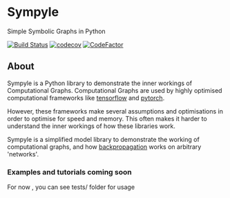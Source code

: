 # Sympyle 
Simple Symbolic Graphs in Python


[![Build Status](https://travis-ci.com/harveyslash/sympyle.svg?branch=master)](https://travis-ci.com/harveyslash/sympyle)
[![codecov](https://codecov.io/gh/harveyslash/Sympyle/branch/master/graph/badge.svg)](https://codecov.io/gh/harveyslash/Sympyle)
[![CodeFactor](https://www.codefactor.io/repository/github/harveyslash/sympyle/badge/master)](https://www.codefactor.io/repository/github/harveyslash/sympyle/overview/master)


## About
Sympyle is a Python library to demonstrate the inner workings of Computational
Graphs. Computational Graphs are used by highly optimised computational
frameworks like [tensorflow](https://tensorflow.org) and
[pytorch](https://pytorch.org).

However, these frameworks make several assumptions and optimisations in order
to optimise for speed and memory. This often makes it harder to understand
the inner workings of how these libraries work.

Sympyle is a simplified model library to demonstrate the working of
computational graphs, and how
[backpropagation](https://en.wikipedia.org/wiki/Backpropagation)
works on arbitrary 'networks'.

### Examples and tutorials coming soon

For now , you can see tests/ folder for usage 
